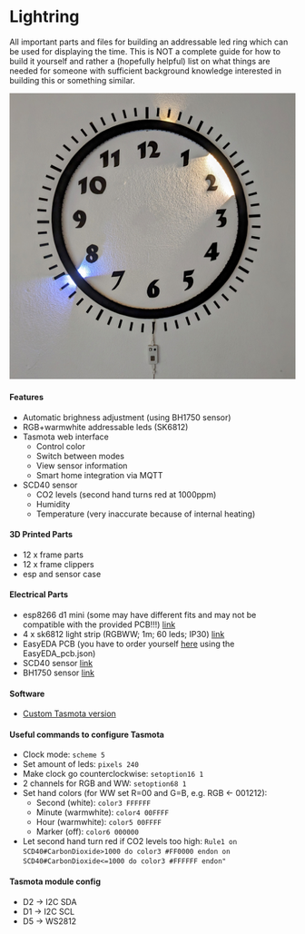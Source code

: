 # Lightring

All important parts and files for building an addressable led ring which can be used for displaying the time. This is NOT a complete guide for how to build it yourself and rather a (hopefully helpful) list on what things are needed for someone with sufficient background knowledge interested in building this or something similar.

![Lightring](images/lightring.jpg)

#### Features
- Automatic brighness adjustment (using BH1750 sensor)
- RGB+warmwhite addressable leds (SK6812)
- Tasmota web interface
  - Control color
  - Switch between modes
  - View sensor information
  - Smart home integration via MQTT
- SCD40 sensor
  - CO2 levels (second hand turns red at 1000ppm)
  - Humidity
  - Temperature (very inaccurate because of internal heating)

#### 3D Printed Parts
- 12 x frame parts
- 12 x frame clippers
- esp and sensor case

#### Electrical Parts
- esp8266 d1 mini (some may have different fits and may not be compatible with the provided PCB!!!) [link](https://de.aliexpress.com/item/32651747570.html?spm=a2g0o.order_list.order_list_main.26.18c45c5fDkONT1&gatewayAdapt=glo2deu)
- 4 x sk6812 light strip (RGBWW; 1m; 60 leds; IP30) [link](https://de.aliexpress.com/item/32476317187.html?spm=a2g0o.order_list.order_list_main.81.18c45c5fDkONT1&gatewayAdapt=glo2deu)
- EasyEDA PCB (you have to order yourself [here](https://easyeda.com/editor) using the EasyEDA_pcb.json)
- SCD40 sensor [link](https://de.aliexpress.com/item/1005005061351244.html?spm=a2g0o.order_list.order_list_main.31.18c45c5fDkONT1&gatewayAdapt=glo2deu)
- BH1750 sensor [link](https://de.aliexpress.com/item/32672074071.html?spm=a2g0o.order_list.order_list_main.46.18c45c5fDkONT1&gatewayAdapt=glo2deu)

#### Software
  - [Custom Tasmota version](https://github.com/stephanballer/lightring_tasmota)

#### Useful commands to configure Tasmota
  - Clock mode: ```scheme 5```
  - Set amount of leds: ```pixels 240```
  - Make clock go counterclockwise: ```setoption16 1``` 
  - 2 channels for RGB and WW: ```setoption68 1```
  - Set hand colors (for WW set R=00 and G=B, e.g. RGB <- 001212):
    - Second (white): ```color3 FFFFFF```
    - Minute (warmwhite): ```color4 00FFFF```
    - Hour (warmwhite): ```color5 00FFFF```
    - Marker (off): ```color6 000000```
  - Let second hand turn red if CO2 levels too high: ```Rule1 on SCD40#CarbonDioxide>1000 do color3 #FF0000 endon on SCD40#CarbonDioxide<=1000 do color3 #FFFFFF endon"```

#### Tasmota module config
  - D2 -> I2C SDA
  - D1 -> I2C SCL
  - D5 -> WS2812
